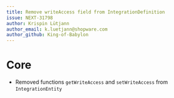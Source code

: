 ```yaml
---
title: Remove writeAccess field from IntegrationDefinition
issue: NEXT-31798
author: Krispin Lütjann
author_email: k.luetjann@shopware.com
author_github: King-of-Babylon
---
```

# Core
* Removed functions `getWriteAccess` and `setWriteAccess` from `IntegrationEntity`
